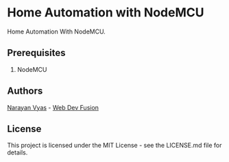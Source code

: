 # Home Automation with NodeMCU
Home Automation With NodeMCU.

## Prerequisites
1. NodeMCU

## Authors
[Narayan Vyas](https://www.narayanvyas.org) - [Web Dev Fusion](https://www.webdevfusion.com)

## License
This project is licensed under the MIT License - see the LICENSE.md file for details.